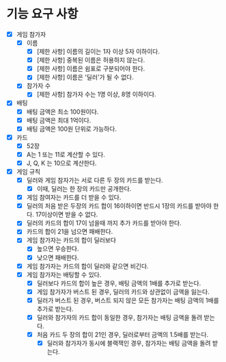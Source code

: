 # 기능 요구 사항
- [X] 게임 참가자
  - [X] 이름
    - [X] [제한 사항] 이름의 길이는 1자 이상 5자 이하이다.
    - [X] [제한 사항] 중복된 이름은 허용하지 않는다.
    - [X] [제한 사항] 이름은 쉼표로 구분되어야 한다.
    - [X] [제한 사항] 이름은 '딜러'가 될 수 없다.
  - [X] 참가자 수
    - [X] [제한 사항] 참가자 수는 1명 이상, 8명 이하이다.

- [X] 배팅
  - [X] 배팅 금액은 최소 100원이다.
  - [X] 배팅 금액은 최대 1억이다.
  - [X] 배팅 금액은 100원 단위로 가능하다.

- [X] 카드
  - [X] 52장
  - [X] A는 1 또는 11로 계산할 수 있다.
  - [X] J, Q, K 는 10으로 계산한다.
  
- [X] 게임 규칙
  - [X] 딜러와 게임 참자가는 서로 다른 두 장의 카드를 받는다.
    - [X] 이때, 딜러는 한 장의 카드만 공개한다.
  - [X] 게임 참여자는 카드를 더 받을 수 있다.
  - [X] 딜러의 처음 받은 두장의 카드 합이 16이하이면 반드시 1장의 카드를 받아야 한다. 17이상이면 받을 수 없다.
  - [X] 딜러의 카드의 합이 17이 넘을때 까지 추가 카드를 받아야 한다.
  - [X] 카드의 합이 21을 넘으면 패배한다.
  - [X] 게임 참가자는 카드의 합이 딜러보다
    - [X] 높으면 우승한다.
    - [X] 낮으면 패배한다.
  - [X] 게임 참가자는 카드의 합이 딜러와 같으면 비긴다.
  - [X] 게임 참가자는 배팅할 수 있다.
    - [X] 딜러보다 카드의 합이 높은 경우, 배팅 금액의 1배를 추가로 받는다.
    - [X] 게임 참가자가 버스트 된 경우, 딜러의 카드와 상관없이 금액을 잃는다.
    - [X] 딜러가 버스트 된 경우, 버스트 되지 않은 모든 참가자는 배팅 금액의 1배를 추가로 받는다.
    - [X] 딜러와 참가자의 카드 합이 동일한 경우, 참가자는 배팅 금액을 돌려 받는다.
    - [X] 처음 카드 두 장의 합이 21인 경우, 딜러로부터 금액의 1.5배를 받는다.
      - [X] 딜러와 참가자가 동시에 블랙잭인 경우, 참가자는 배팅 금액을 돌려 받는다.
